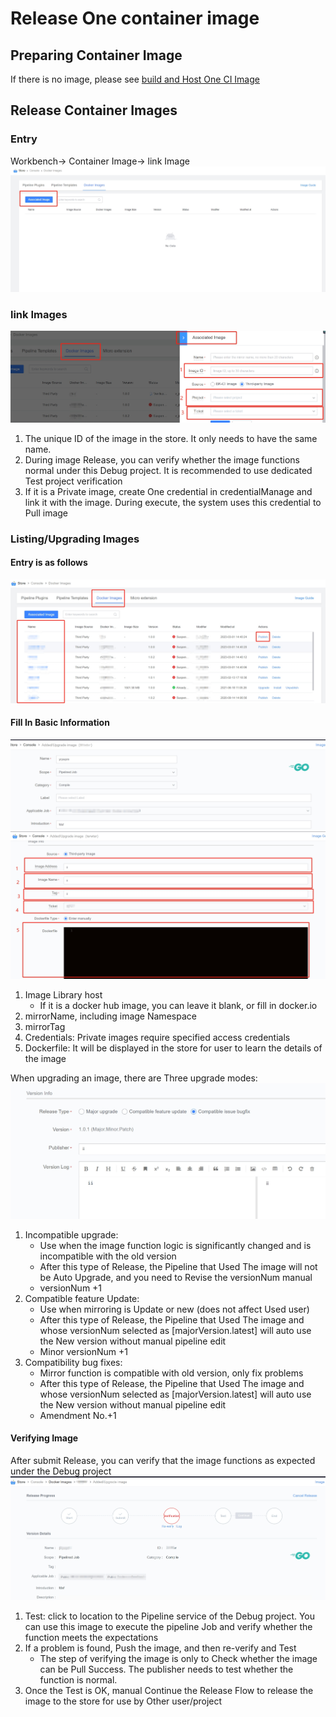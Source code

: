  # Release One container image 

 ## Preparing Container Image 

 If there is no image, please see [build and Host One CI Image](docker-build.md) 

 ## Release Container Images 

 ### Entry 

 Workbench-> Container Image-> link Image 
 ![png](../../../assets/store-image-entry.png) 

 ### link Images 

 ![png](../../../assets/store_image_relate.png) 

 1. The unique ID of the image in the store. It only needs to have the same name. 
 2. During image Release, you can verify whether the image functions normal under this Debug project.  It is recommended to use dedicated Test project verification 
 3. If it is a Private image, create One credential in credentialManage and link it with the image.  During execute, the system uses this credential to Pull image 

 ### Listing/Upgrading Images

 #### Entry is as follows 

 ![png](../../../assets/store_image_upgrade_entry.png) 

 #### Fill In Basic Information 

 ![png](../../../assets/store_image_upgrade_1.png) 
 ![png](../../../assets/store_image_upgrade_2.png) 

 1. Image Library host 
    - If it is a docker hub image, you can leave it blank, or fill in docker.io 
 2. mirrorName, including image Namespace 
 3. mirrorTag 
 4. Credentials: Private images require specified access credentials 
 5. Dockerfile: It will be displayed in the store for user to learn the details of the image 

 When upgrading an image, there are Three upgrade modes: 
 ![png](../../../assets/store_image_upgrade_3.png) 

 1. Incompatible upgrade: 
    - Use when the image function logic is significantly changed and is incompatible with the old version 
    - After this type of Release, the Pipeline that Used The image will not be Auto Upgrade, and you need to Revise the versionNum manual 
    - versionNum +1 
 2. Compatible feature Update: 
    - Use when mirroring is Update or new (does not affect Used user) 
    - After this type of Release, the Pipeline that Used The image and whose versionNum selected as [majorVersion.latest] will auto use the New version without manual pipeline edit 
    - Minor versionNum +1 
 3. Compatibility bug fixes: 
    - Mirror function is compatible with old version, only fix problems 
    - After this type of Release, the Pipeline that Used The image and whose versionNum selected as [majorVersion.latest] will auto use the New version without manual pipeline edit 
    - Amendment No.+1 

 #### Verifying Image 

 After submit Release, you can verify that the image functions as expected under the Debug project 
 ![png](../../../assets/store_image_release_info.png) 

 1. Test: click to location to the Pipeline service of the Debug project. You can use this image to execute the pipeline Job and verify whether the function meets the expectations 
 2. If a problem is found, Push the image, and then re-verify and Test 
    - The step of verifying the image is only to Check whether the image can be Pull Success. The publisher needs to test whether the function is normal. 
 3. Once the Test is OK, manual Continue the Release Flow to release the image to the store for use by Other user/project 
